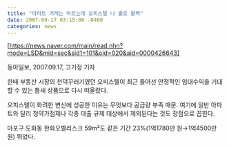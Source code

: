 ```yaml
---
title: "아파트 거래는 마르는데 오피스텔 나 홀로 활짝"
date: 2007-09-17 03:15:00 -0400
categories: news
---
```

[https://news.naver.com/main/read.nhn?mode=LSD&mid=sec&sid1=101&oid=020&aid=0000426643]

동아일보, 2007.09.17, 고기정 기자

한때 부동산 시장의 천덕꾸러기였던 오피스텔이 최근 들어선 안정적인 임대수익을 기대할 수 있는 틈새 상품으로 다시 떠올랐다. 

오피스텔이 화려한 변신에 성공한 이유는 무엇보다 공급량 부족 때문. 여기에 일반 아파트와 달리 청약가점제나 각종 대출 규제 대상에서 제외된다는 것도 장점으로 꼽힌다.

마포구 도화동 한화오벨리스크 59m²도 같은 기간 23%(1억1780만 원→1억4500만 원) 뛰었다.

[https://news.naver.com/main/read.nhn?mode=LSD&mid=sec&sid1=101&oid=020&aid=0000426643]: https://news.naver.com/main/read.nhn?mode=LSD&mid=sec&sid1=101&oid=020&aid=0000426643
